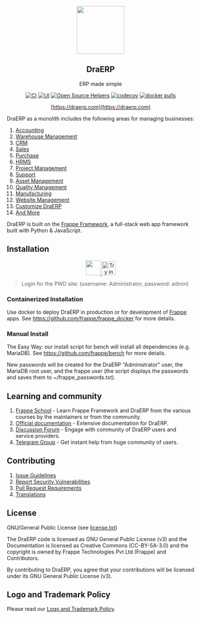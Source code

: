 <div align="center">
    <a href="https://draerp.com">
        <img src="https://raw.githubusercontent.com/frappe/draerp/develop/draerp/public/images/draerp-logo.png" height="128">
    </a>
    <h2>DraERP</h2>
    <p align="center">
        <p>ERP made simple</p>
    </p>

[![CI](https://github.com/frappe/draerp/actions/workflows/server-tests.yml/badge.svg?branch=develop)](https://github.com/frappe/draerp/actions/workflows/server-tests.yml)
[![UI](https://github.com/draerp/draerp_ui_tests/actions/workflows/ui-tests.yml/badge.svg?branch=develop&event=schedule)](https://github.com/draerp/draerp_ui_tests/actions/workflows/ui-tests.yml)
[![Open Source Helpers](https://www.codetriage.com/frappe/draerp/badges/users.svg)](https://www.codetriage.com/frappe/draerp)
[![codecov](https://codecov.io/gh/frappe/draerp/branch/develop/graph/badge.svg?token=0TwvyUg3I5)](https://codecov.io/gh/frappe/draerp)
[![docker pulls](https://img.shields.io/docker/pulls/frappe/draerp-worker.svg)](https://hub.docker.com/r/frappe/draerp-worker)

[https://draerp.com](https://draerp.com)

</div>

DraERP as a monolith includes the following areas for managing businesses:

1. [Accounting](https://draerp.com/open-source-accounting)
1. [Warehouse Management](https://draerp.com/distribution/warehouse-management-system)
1. [CRM](https://draerp.com/open-source-crm)
1. [Sales](https://draerp.com/open-source-sales-purchase)
1. [Purchase](https://draerp.com/open-source-sales-purchase)
1. [HRMS](https://draerp.com/open-source-hrms)
1. [Project Management](https://draerp.com/open-source-projects)
1. [Support](https://draerp.com/open-source-help-desk-software)
1. [Asset Management](https://draerp.com/open-source-asset-management-software)
1. [Quality Management](https://draerp.com/docs/user/manual/en/quality-management)
1. [Manufacturing](https://draerp.com/open-source-manufacturing-erp-software)
1. [Website Management](https://draerp.com/open-source-website-builder-software)
1. [Customize DraERP](https://draerp.com/docs/user/manual/en/customize-draerp)
1. [And More](https://draerp.com/docs/user/manual/en/)

DraERP is built on the [Frappe Framework](https://github.com/frappe/frappe), a full-stack web app framework built with Python & JavaScript.

## Installation

<div align="center" style="max-height: 40px;">
    <a href="https://frappecloud.com/draerp/signup">
        <img src=".github/try-on-f-cloud-button.svg" height="40">
    </a>
    <a href="https://labs.play-with-docker.com/?stack=https://raw.githubusercontent.com/frappe/frappe_docker/main/pwd.yml">
      <img src="https://raw.githubusercontent.com/play-with-docker/stacks/master/assets/images/button.png" alt="Try in PWD" height="37"/>
    </a>
</div>

> Login for the PWD site: (username: Administrator, password: admin)

### Containerized Installation

Use docker to deploy DraERP in production or for development of [Frappe](https://github.com/frappe/frappe) apps. See https://github.com/frappe/frappe_docker for more details.

### Manual Install

The Easy Way: our install script for bench will install all dependencies (e.g. MariaDB). See https://github.com/frappe/bench for more details.

New passwords will be created for the DraERP "Administrator" user, the MariaDB root user, and the frappe user (the script displays the passwords and saves them to ~/frappe_passwords.txt).


## Learning and community

1. [Frappe School](https://frappe.school) - Learn Frappe Framework and DraERP from the various courses by the maintainers or from the community.
2. [Official documentation](https://docs.draerp.com/) - Extensive documentation for DraERP.
3. [Discussion Forum](https://discuss.draerp.com/) - Engage with community of DraERP users and service providers.
4. [Telegram Group](https://t.me/draerphelp) - Get instant help from huge community of users.


## Contributing

1. [Issue Guidelines](https://github.com/frappe/draerp/wiki/Issue-Guidelines)
1. [Report Security Vulnerabilities](https://draerp.com/security)
1. [Pull Request Requirements](https://github.com/frappe/draerp/wiki/Contribution-Guidelines)
1. [Translations](https://translate.draerp.com)


## License

GNU/General Public License (see [license.txt](license.txt))

The DraERP code is licensed as GNU General Public License (v3) and the Documentation is licensed as Creative Commons (CC-BY-SA-3.0) and the copyright is owned by Frappe Technologies Pvt Ltd (Frappe) and Contributors.

By contributing to DraERP, you agree that your contributions will be licensed under its GNU General Public License (v3).

## Logo and Trademark Policy

Please read our [Logo and Trademark Policy](TRADEMARK_POLICY.md).
